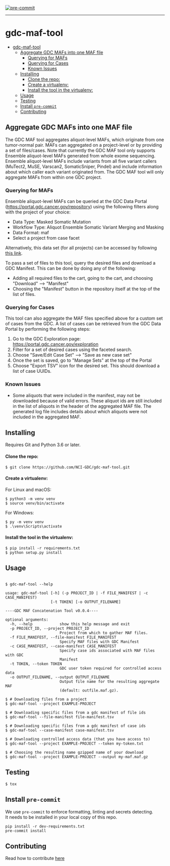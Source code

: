 [![pre-commit](https://img.shields.io/badge/pre--commit-enabled-brightgreen?logo=pre-commit&logoColor=white)](https://github.com/pre-commit/pre-commit)

---

# gdc-maf-tool

- [gdc-maf-tool](#gdc-maf-tool)
  - [Aggregate GDC MAFs into one MAF file](#aggregate-gdc-mafs-into-one-maf-file)
    - [Querying for MAFs](#querying-for-mafs)
    - [Querying for Cases](#querying-for-cases)
    - [Known Issues](#known-issues)
  - [Installing](#installing)
      - [Clone the repo:](#clone-the-repo)
      - [Create a virtualenv:](#create-a-virtualenv)
      - [Install the tool in the virtualenv:](#install-the-tool-in-the-virtualenv)
  - [Usage](#usage)
  - [Testing](#testing)
  - [Install `pre-commit`](#install-pre-commit)
  - [Contributing](#contributing)

## Aggregate GDC MAFs into one MAF file

The GDC MAF tool aggregates aliquot-level MAFs, which originate from one tumor-normal pair.  MAFs can aggregated on a project-level or by providing a set of files/cases. Note that currently the GDC MAF tool only supports Ensemble aliquot-level MAFs generated from whole exome sequencing.  Ensemble aliquot-level MAFs include variants from all five variant callers (MuTect2, MuSE, Varscan2, SomaticSniper, Pindel) and include information about which caller each variant originated from. The GDC MAF tool will only aggregate MAFs from within one GDC project.

### Querying for MAFs

Ensemble aliquot-level MAFs can be queried at the GDC Data Portal (https://portal.gdc.cancer.gov/repository) using the following filters along with the project of your choice:


* Data Type: Masked Somatic Mutation
* Workflow Type: Aliquot Ensemble Somatic Variant Merging and Masking
* Data Format: maf
* Select a project from case facet

Alternatively, this data set (for all projects) can be accessed by following [this link](https://portal.gdc.cancer.gov/repository?facetTab=files&filters=%7B%22op%22%3A%22and%22%2C%22content%22%3A%5B%7B%22op%22%3A%22in%22%2C%22content%22%3A%7B%22field%22%3A%22files.analysis.workflow_type%22%2C%22value%22%3A%5B%22Aliquot+Ensemble+Somatic+Variant+Merging+and+Masking%22%5D%7D%7D%2C%7B%22op%22%3A%22in%22%2C%22content%22%3A%7B%22field%22%3A%22files.data_format%22%2C%22value%22%3A%5B%22maf%22%5D%7D%7D%2C%7B%22op%22%3A%22in%22%2C%22content%22%3A%7B%22field%22%3A%22files.data_type%22%2C%22value%22%3A%5B%22Masked+Somatic+Mutation%22%5D%7D%7D%5D%7D).

To pass a set of files to this tool, query the desired files and download a GDC Manifest. This can be done by doing any of the following:

- Adding all required files to the cart, going to the cart, and choosing "Download" --> "Manifest"
- Choosing the "Manifest" button in the repository itself at the top of the list of files.

### Querying for Cases

This tool can also aggregate the MAF files specified above for a custom set of cases from the GDC.  A list of cases can be retrieved from the GDC Data Portal by performing the following steps:

1.  Go to the GDC Exploration page: https://portal.gdc.cancer.gov/exploration
1.  Filter for a set of desired cases using the faceted search.
1.  Choose "Save/Edit Case Set" --> "Save as new case set"
1.  Once the set is saved, go to "Manage Sets" at the top of the Portal
1.  Choose "Export TSV" icon for the desired set. This should download a list of case UUIDs.

### Known Issues
*  Some aliquots that were included in the manifest, may not be downloaded because of valid errors. These aliquot ids are still included in the list of aliquots in the header of the aggregated MAF file. The generated log file includes details about which aliquots were not included in the aggregated MAF.


Installing
---

Requires Git and Python 3.6 or later.

#### Clone the repo:
```
$ git clone https://github.com/NCI-GDC/gdc-maf-tool.git
```
#### Create a virtualenv:
For Linux and macOS:
```
$ python3 -m venv venv
$ source venv/bin/activate
```
For Windows:
```
$ py -m venv venv
$ .\venv\Scripts\activate
```
#### Install the tool in the virtualenv:
```
$ pip install -r requirements.txt
$ python setup.py install
```

Usage
---

```

$ gdc-maf-tool --help

usage: gdc-maf-tool [-h] (-p PROJECT_ID | -f FILE_MANIFEST | -c CASE_MANIFEST)
                    [-t TOKEN] [-o OUTPUT_FILENAME]

----GDC MAF Concatenation Tool v0.0.4----

optional arguments:
  -h, --help            show this help message and exit
  -p PROJECT_ID, --project PROJECT_ID
                        Project from which to gather MAF files.
  -f FILE_MANIFEST, --file-manifest FILE_MANIFEST
                        Specify MAF files with GDC Manifest
  -c CASE_MANIFEST, --case-manifest CASE_MANIFEST
                        Specify case ids associated with MAF files with GDC
                        Manifest
  -t TOKEN, --token TOKEN
                        GDC user token required for controlled access data
  -o OUTPUT_FILENAME, --output OUTPUT_FILENAME
                        Output file name for the resulting aggregate MAF
                        (default: outfile.maf.gz).

$ # Downloading files from a project
$ gdc-maf-tool --project EXAMPLE-PROJECT

$ # Downloading specific files from a gdc manifest of file ids
$ gdc-maf-tool --file-manifest file-manifest.tsv

$ # Downloading specific files from a gdc manifest of case ids
$ gdc-maf-tool --case-manifest case-manifest.tsv

$ # Downloading controlled access data (that you have access to)
$ gdc-maf-tool --project EXAMPLE-PROJECT --token my-token.txt

$ # Choosing the resulting name gzipped name of your download
$ gdc-maf-tool --project EXAMPLE-PROJECT --output my-maf.maf.gz
```

Testing
---

```
$ tox
```

Install `pre-commit`
---

We use `pre-commit` to enforce formatting, linting and secrets detecting.  
It needs to be installed in your local copy of this repo.

```
pip install -r dev-requirements.txt
pre-commit install
```

Contributing
---

Read how to contribute [here](https://github.com/NCI-GDC/portal-ui/blob/develop/CONTRIBUTING.md)

